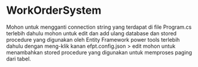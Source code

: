 # WorkOrderSystem
Mohon untuk mengganti connection string yang terdapat di file Program.cs  terlebih dahulu
mohon untuk edit dan add ulang database dan stored procedure yang digunakan oleh Entity Framework power tools terlebih dahulu dengan meng-klik kanan efpt.config.json > edit
mohon untuk menambahkan stored procedure yang digunakan untuk memproses paging dari tabel.
